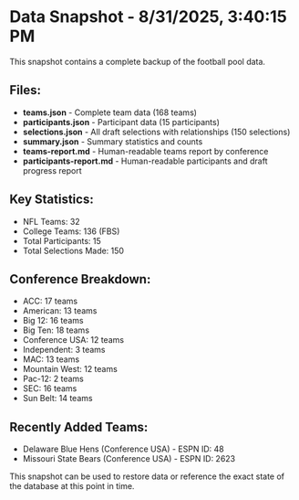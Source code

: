 # Data Snapshot - 8/31/2025, 3:40:15 PM

This snapshot contains a complete backup of the football pool data.

## Files:

- **teams.json** - Complete team data (168 teams)
- **participants.json** - Participant data (15 participants)
- **selections.json** - All draft selections with relationships (150 selections)
- **summary.json** - Summary statistics and counts
- **teams-report.md** - Human-readable teams report by conference
- **participants-report.md** - Human-readable participants and draft progress report

## Key Statistics:

- NFL Teams: 32
- College Teams: 136 (FBS)
- Total Participants: 15
- Total Selections Made: 150

## Conference Breakdown:

- ACC: 17 teams
- American: 13 teams
- Big 12: 16 teams
- Big Ten: 18 teams
- Conference USA: 12 teams
- Independent: 3 teams
- MAC: 13 teams
- Mountain West: 12 teams
- Pac-12: 2 teams
- SEC: 16 teams
- Sun Belt: 14 teams

## Recently Added Teams:

- Delaware Blue Hens (Conference USA) - ESPN ID: 48
- Missouri State Bears (Conference USA) - ESPN ID: 2623

This snapshot can be used to restore data or reference the exact state of the database at this point in time.
